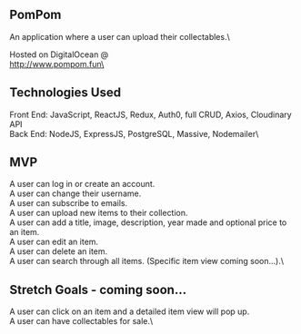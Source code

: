 ## PomPom
An application where a user can upload their collectables.\

Hosted on DigitalOcean @\
http://www.pompom.fun\

## Technologies Used
Front End: JavaScript, ReactJS, Redux, Auth0, full CRUD, Axios, Cloudinary API\
Back End: NodeJS, ExpressJS, PostgreSQL, Massive, Nodemailer\

## MVP
A user can log in or create an account.\
A user can change their username.\
A user can subscribe to emails.\
A user can upload new items to their collection.\
A user can add a title, image, description, year made and optional price to an item.\
A user can edit an item.\
A user can delete an item.\
A user can search through all items. (Specific item view coming soon...).\

## Stretch Goals - coming soon...
A user can click on an item and a detailed item view will pop up.\
A user can have collectables for sale.\

